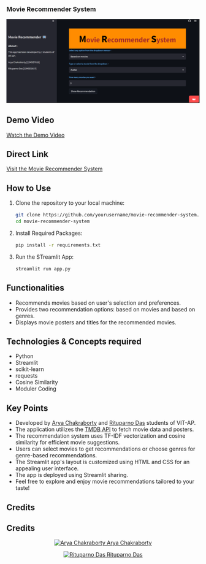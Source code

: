 ### Movie Recommender System

![Movie Recommender System](pic01.png)


## Demo Video

[Watch the Demo Video](#)
## Direct Link

[Visit the Movie Recommender System](https://movierecomm.streamlit.app/) 

## How to Use

1. Clone the repository to your local machine:
   ```bash
   git clone https://github.com/yourusername/movie-recommender-system.git
   cd movie-recommender-system
2. Install Required Packages:
   ```bash
   pip install -r requirements.txt
3. Run the STreamlit App:
   ```bash
   streamlit run app.py

 ## Functionalities

- Recommends movies based on user's selection and preferences.
- Provides two recommendation options: based on movies and based on genres.
- Displays movie posters and titles for the recommended movies.

## Technologies & Concepts required
- Python
- Streamlit
- scikit-learn
- requests
- Cosine Similarity
- Moduler Coding
  

## Key Points
- Developed by [Arya Chakraborty](https://www.linkedin.com/in/arya-chakraborty2002/) and [Rituparno Das](https://www.linkedin.com/in/rituparno-das-473a01198/) students of VIT-AP.
- The application utilizes the [TMDB API](https://developer.themoviedb.org/docs/getting-started) to fetch movie data and posters.
- The recommendation system uses TF-IDF vectorization and cosine similarity for efficient movie suggestions.
- Users can select movies to get recommendations or choose genres for genre-based recommendations.
- The Streamlit app's layout is customized using HTML and CSS for an appealing user interface.
- The app is deployed using Streamlit sharing.
- Feel free to explore and enjoy movie recommendations tailored to your taste!

## Credits 

## Credits 

<p align="center">
  <a href="https://arya920.github.io/My_Portfolio/">
    <img src="Arya_Chakraborty.jpg" alt="Arya Chakraborty" width="250">
    Arya Chakraborty
  </a>
  <br>
</p>

<p align="center">
  <a href="https://www.linkedin.com/in/rituparno-das-473a01198/">
    <img src="Rituparno_Das.jpg" alt="Rituparno Das" width="250">
    Rituparno Das
  </a>
  <br>
</p>

